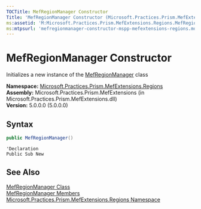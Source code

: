 ```yaml
---
TOCTitle: MefRegionManager Constructor
Title: 'MefRegionManager Constructor (Microsoft.Practices.Prism.MefExtensions.Regions)'
ms:assetid: 'M:Microsoft.Practices.Prism.MefExtensions.Regions.MefRegionManager.\#ctor'
ms:mtpsurl: 'mefregionmanager-constructor-mspp-mefextensions-regions.md'
---
```


# MefRegionManager Constructor

Initializes a new instance of the [MefRegionManager](/patterns-practices/reference/mefregionmanager-class-mspp-mefextensions-regions) class

**Namespace:** [Microsoft.Practices.Prism.MefExtensions.Regions](/patterns-practices/reference/mspp-mefextensions-regions-namespace)  
**Assembly:** Microsoft.Practices.Prism.MefExtensions (in Microsoft.Practices.Prism.MefExtensions.dll)  
**Version:** 5.0.0.0 (5.0.0.0)

## Syntax

```C#
public MefRegionManager()
```
```VB
'Declaration
Public Sub New
```

## See Also

[MefRegionManager Class](/patterns-practices/reference/mefregionmanager-class-mspp-mefextensions-regions)  
[MefRegionManager Members](/patterns-practices/reference/mefregionmanager-members-mspp-mefextensions-regions)  
[Microsoft.Practices.Prism.MefExtensions.Regions Namespace](/patterns-practices/reference/mspp-mefextensions-regions-namespace)